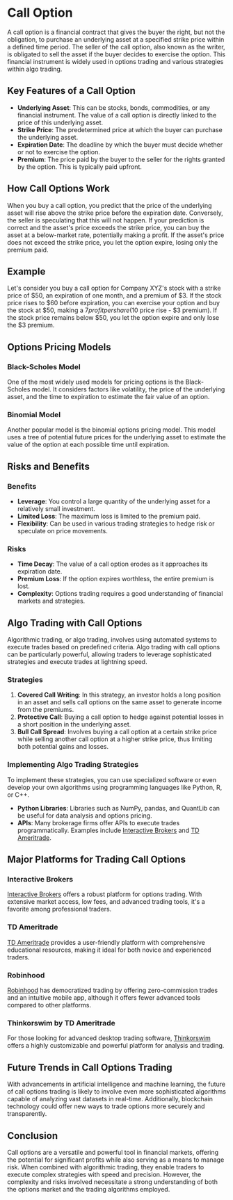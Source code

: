 # Call Option

A call option is a financial contract that gives the buyer the right, but not the obligation, to purchase an underlying asset at a specified strike price within a defined time period. The seller of the call option, also known as the writer, is obligated to sell the asset if the buyer decides to exercise the option. This financial instrument is widely used in options trading and various strategies within algo trading.

## Key Features of a Call Option

- **Underlying Asset**: This can be stocks, bonds, commodities, or any financial instrument. The value of a call option is directly linked to the price of this underlying asset.
- **Strike Price**: The predetermined price at which the buyer can purchase the underlying asset.
- **Expiration Date**: The deadline by which the buyer must decide whether or not to exercise the option.
- **Premium**: The price paid by the buyer to the seller for the rights granted by the option. This is typically paid upfront.

## How Call Options Work

When you buy a call option, you predict that the price of the underlying asset will rise above the strike price before the expiration date. Conversely, the seller is speculating that this will not happen. If your prediction is correct and the asset's price exceeds the strike price, you can buy the asset at a below-market rate, potentially making a profit. If the asset's price does not exceed the strike price, you let the option expire, losing only the premium paid.

## Example

Let's consider you buy a call option for Company XYZ's stock with a strike price of $50, an expiration of one month, and a premium of $3. If the stock price rises to $60 before expiration, you can exercise your option and buy the stock at $50, making a $7 profit per share ($10 price rise - $3 premium). If the stock price remains below $50, you let the option expire and only lose the $3 premium.

## Options Pricing Models

### Black-Scholes Model

One of the most widely used models for pricing options is the Black-Scholes model. It considers factors like volatility, the price of the underlying asset, and the time to expiration to estimate the fair value of an option.

### Binomial Model

Another popular model is the binomial options pricing model. This model uses a tree of potential future prices for the underlying asset to estimate the value of the option at each possible time until expiration.

## Risks and Benefits

### Benefits

- **Leverage**: You control a large quantity of the underlying asset for a relatively small investment.
- **Limited Loss**: The maximum loss is limited to the premium paid.
- **Flexibility**: Can be used in various trading strategies to hedge risk or speculate on price movements.

### Risks

- **Time Decay**: The value of a call option erodes as it approaches its expiration date.
- **Premium Loss**: If the option expires worthless, the entire premium is lost.
- **Complexity**: Options trading requires a good understanding of financial markets and strategies.

## Algo Trading with Call Options

Algorithmic trading, or algo trading, involves using automated systems to execute trades based on predefined criteria. Algo trading with call options can be particularly powerful, allowing traders to leverage sophisticated strategies and execute trades at lightning speed.

### Strategies

1. **Covered Call Writing**: In this strategy, an investor holds a long position in an asset and sells call options on the same asset to generate income from the premiums.
2. **Protective Call**: Buying a call option to hedge against potential losses in a short position in the underlying asset.
3. **Bull Call Spread**: Involves buying a call option at a certain strike price while selling another call option at a higher strike price, thus limiting both potential gains and losses.

### Implementing Algo Trading Strategies

To implement these strategies, you can use specialized software or even develop your own algorithms using programming languages like Python, R, or C++.

- **Python Libraries**: Libraries such as NumPy, pandas, and QuantLib can be useful for data analysis and options pricing.
- **APIs**: Many brokerage firms offer APIs to execute trades programmatically. Examples include [Interactive Brokers](https://www.interactivebrokers.com/) and [TD Ameritrade](https://www.tdameritrade.com/).

## Major Platforms for Trading Call Options

### Interactive Brokers

[Interactive Brokers](https://www.interactivebrokers.com/) offers a robust platform for options trading. With extensive market access, low fees, and advanced trading tools, it's a favorite among professional traders.

### TD Ameritrade

[TD Ameritrade](https://www.tdameritrade.com/) provides a user-friendly platform with comprehensive educational resources, making it ideal for both novice and experienced traders.

### Robinhood

[Robinhood](https://robinhood.com/) has democratized trading by offering zero-commission trades and an intuitive mobile app, although it offers fewer advanced tools compared to other platforms.

### Thinkorswim by TD Ameritrade

For those looking for advanced desktop trading software, [Thinkorswim](https://www.tdameritrade.com/tools-and-platforms/thinkorswim.page) offers a highly customizable and powerful platform for analysis and trading.

## Future Trends in Call Options Trading

With advancements in artificial intelligence and machine learning, the future of call options trading is likely to involve even more sophisticated algorithms capable of analyzing vast datasets in real-time. Additionally, blockchain technology could offer new ways to trade options more securely and transparently.

## Conclusion

Call options are a versatile and powerful tool in financial markets, offering the potential for significant profits while also serving as a means to manage risk. When combined with algorithmic trading, they enable traders to execute complex strategies with speed and precision. However, the complexity and risks involved necessitate a strong understanding of both the options market and the trading algorithms employed.